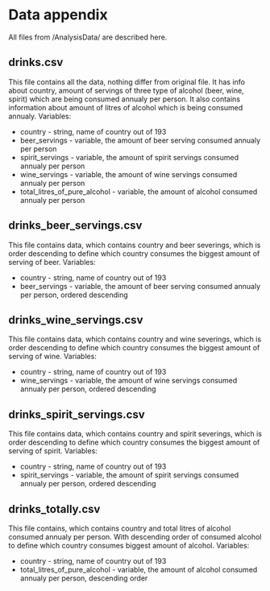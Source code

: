 # Data appendix
All files from /AnalysisData/ are described here.

## drinks.csv
This file contains all the data, nothing differ from original file. It has info about country, amount of servings of three type of alcohol (beer, wine, spirit) which are being consumed annualy per person. It also contains information about amount of litres of alcohol which is being consumed annualy.
Variables:
- country - string, name of country out of 193
- beer_servings - variable, the amount of beer serving consumed annualy per person
- spirit_servings - variable, the amount of spirit servings consumed annualy per person
- wine_servings - variable, the amount of wine servings consumed annualy per person
- total_litres_of_pure_alcohol - variable, the amount of alcohol consumed annualy per person

## drinks_beer_servings.csv
This file contains data, which contains country and beer severings, which is order descending to define which country consumes the biggest amount of serving of beer.
Variables:
- country - string, name of country out of 193
- beer_servings - variable, the amount of beer serving consumed annualy per person, ordered descending

## drinks_wine_servings.csv
This file contains data, which contains country and wine severings, which is order descending to define which country consumes the biggest amount of serving of wine.
Variables:
- country - string, name of country out of 193
- wine_servings - variable, the amount of wine servings consumed annualy per person, ordered descending

## drinks_spirit_servings.csv
This file contains data, which contains country and spirit severings, which is order descending to define which country consumes the biggest amount of serving of spirit.
Variables:
- country - string, name of country out of 193
- spirit_servings - variable, the amount of spirit servings consumed annualy per person, ordered descending

## drinks_totally.csv
This file contains, which contains country and total litres of alcohol consumed annualy per person. With descending order of consumed alcohol to define which country consumes biggest amount of alcohol.
Variables:
- country - string, name of country out of 193
- total_litres_of_pure_alcohol - variable, the amount of alcohol consumed annualy per person, descending order
